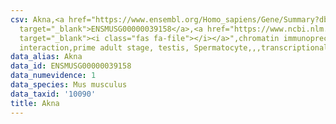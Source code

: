```yaml
---
csv: Akna,<a href="https://www.ensembl.org/Homo_sapiens/Gene/Summary?db=core;g=ENSMUSG00000039158"
  target="_blank">ENSMUSG00000039158</a>,<a href="https://www.ncbi.nlm.nih.gov/pubmed/25450459"
  target="_blank"><i class="fas fa-file"></i></a>",chromatin immunoprecipitation assay,direct
  interaction,prime adult stage, testis, Spermatocyte,,,transcriptional regulation,
data_alias: Akna
data_id: ENSMUSG00000039158
data_numevidence: 1
data_species: Mus musculus
data_taxid: '10090'
title: Akna
---
```

